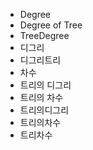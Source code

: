 ﻿- Degree
- Degree of Tree
- TreeDegree
- 디그리
- 디그리트리
- 차수
- 트리의 디그리
- 트리의 차수
- 트리의디그리
- 트리의차수
- 트리차수
